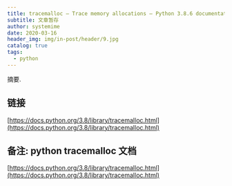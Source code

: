 ```yaml
---
title: tracemalloc — Trace memory allocations — Python 3.8.6 documentation
subtitle: 文章暂存
author: systemime
date: 2020-03-16
header_img: img/in-post/header/9.jpg
catalog: true
tags:
  - python
---
```

摘要.

<!-- more -->
## 链接

 [https://docs.python.org/3.8/library/tracemalloc.html](https://docs.python.org/3.8/library/tracemalloc.html) 

## 备注: python tracemalloc 文档

 [https://docs.python.org/3.8/library/tracemalloc.html](https://docs.python.org/3.8/library/tracemalloc.html)
